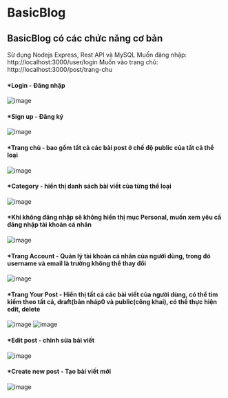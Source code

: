 # BasicBlog
## BasicBlog có các chức năng cơ bản
Sử dụng Nodejs Express, Rest API và MySQL
Muốn đăng nhập: http://localhost:3000/user/login
Muốn vào trang chủ: http://localhost:3000/post/trang-chu
#### *Login - Đăng nhập
![image](https://user-images.githubusercontent.com/87628526/178883536-41b3b9e9-1383-47dd-a05b-859e52073ee8.png)
#### *Sign up - Đăng ký
![image](https://user-images.githubusercontent.com/87628526/178883555-00ed15fd-1712-4f2f-95a1-1bd81bea9b80.png)
#### *Trang chủ - bao gồm tất cả các bài post ở chế độ public của tất cả thể loại
![image](https://user-images.githubusercontent.com/87628526/178883574-185c3aed-6440-454f-a145-ee247ec0d228.png)
#### *Category - hiển thị danh sách bài viết của từng thể loại
![image](https://user-images.githubusercontent.com/87628526/178883597-a34a06fe-4c51-4813-bff3-8c47a0845894.png)
#### *Khi không đăng nhập sẽ không hiển thị mục Personal, muốn xem yêu cầ đăng nhập tài khoản cá nhân
![image](https://user-images.githubusercontent.com/87628526/178883861-3b675504-81f1-455a-9a2f-096d61472173.png)
#### *Trang Account - Quản lý tài khoản cá nhân của người dùng, trong đó username và email là trường không thể thay đổi
![image](https://user-images.githubusercontent.com/87628526/178883630-6164a9c8-27d1-4f92-b661-5682b3163586.png)
#### *Trang Your Post - Hiển thị tất cả các bài viết của người dùng, có thể tìm kiếm theo tất cả, draft(bản nháp0 và public(công khai), có thể thực hiện edit, delete
![image](https://user-images.githubusercontent.com/87628526/178883655-cad68908-83bc-4524-a382-35dff957f662.png)
![image](https://user-images.githubusercontent.com/87628526/178883666-c005b041-1d5a-4c2b-846c-3aee8f42dfda.png)
#### *Edit post - chỉnh sửa bài viết
![image](https://user-images.githubusercontent.com/87628526/178883732-f22a8935-90ee-478e-93b5-69e0aac3c783.png)
#### *Create new post - Tạo bài viết mới
![image](https://user-images.githubusercontent.com/87628526/178883751-c499fc61-c071-4a25-aa69-3c498f4deb58.png)

